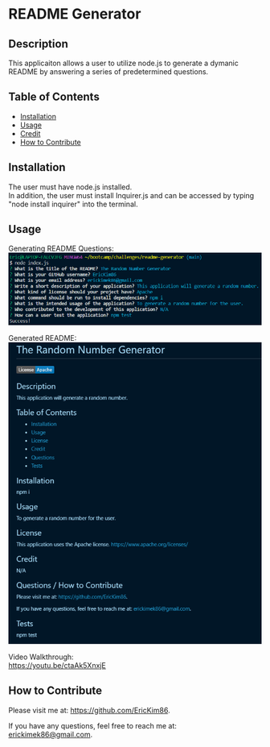 

  # README Generator
 

  ## Description
  This applicaiton allows a user to utilize node.js to generate a dymanic README by answering a series of predetermined questions.


  ## Table of Contents
    
  - [Installation](#installation)
  - [Usage](#usage)
  - [Credit](#credit)
  - [How to Contribute](#contribute)


  ## Installation
  The user must have node.js installed. <br/>
  In addition, the user must install Inquirer.js and can be accessed by typing "node install inquirer" into the terminal.


  ## Usage
  Generating README Questions: <br/>
  <img src="https://github.com/EricKim86/readme-generator/blob/main/assets/images/node-questions.png?raw=true" width="600"/><br/>

  Generated README:<br/>
  <img src="https://github.com/EricKim86/readme-generator/blob/main/assets/images/readme-image.png?raw=true" width="600"/><br/>

  Video Walkthrough:<br/>
  https://youtu.be/ctaAk5XnxjE 

  ## How to Contribute
  Please visit me at: https://github.com/EricKim86. 

  If you have any questions, feel free to reach me at: erickimek86@gmail.com.

